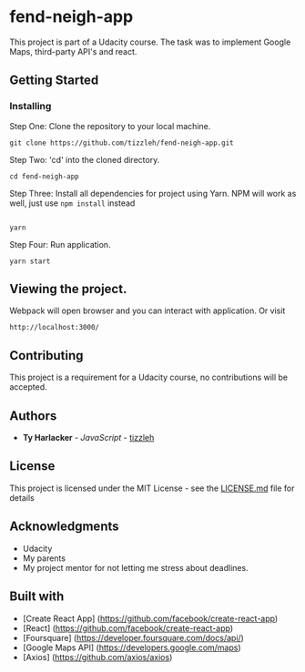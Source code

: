 # fend-neigh-app

This project is part of a Udacity course. The task was to implement Google Maps, third-party API's and react.

## Getting Started


### Installing

Step One: Clone the repository to your local machine.

```
git clone https://github.com/tizzleh/fend-neigh-app.git
```
Step Two: 'cd' into the cloned directory.

```
cd fend-neigh-app
```
Step Three: Install all dependencies for project using Yarn. NPM will work as well, just use ```npm install``` instead

```

yarn
```

Step Four: Run application.

```
yarn start
```
## Viewing the project.
Webpack will open browser and you can interact with application. Or visit
```
http://localhost:3000/
```

## Contributing

This project is a requirement for a Udacity course, no contributions will be accepted.

## Authors

* **Ty Harlacker** - *JavaScript* - [tizzleh](https://github.com/tizzleh)

## License

This project is licensed under the MIT License - see the [LICENSE.md](LICENSE.md) file for details

## Acknowledgments

* Udacity
* My parents
* My project mentor for not letting me stress about deadlines.

## Built with

 * [Create React App] (https://github.com/facebook/create-react-app)
 * [React] (https://github.com/facebook/create-react-app)
 * [Foursquare] (https://developer.foursquare.com/docs/api/)
 * [Google Maps API] (https://developers.google.com/maps)
 * [Axios] (https://github.com/axios/axios)
